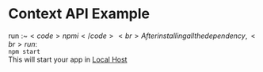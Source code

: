 # Context API Example
run :~$<code> npm i </code> <br>
After installing all the dependency, <br>
run :~$<code> npm start </code> <br>
This will start your app in [Local Host](http://localhost:3000/)
